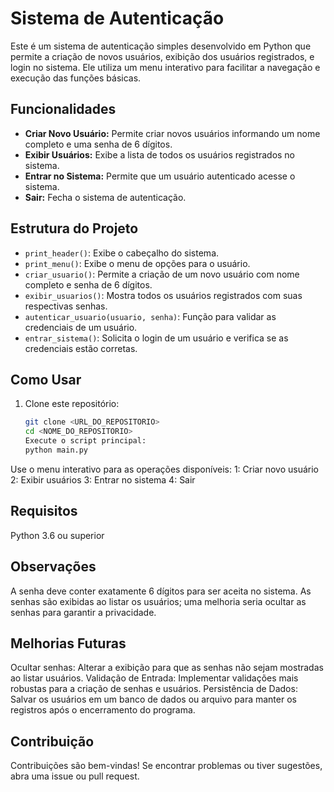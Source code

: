 # Sistema de Autenticação

Este é um sistema de autenticação simples desenvolvido em Python que permite a criação de novos usuários, exibição dos usuários registrados, e login no sistema. Ele utiliza um menu interativo para facilitar a navegação e execução das funções básicas.

## Funcionalidades

- **Criar Novo Usuário:** Permite criar novos usuários informando um nome completo e uma senha de 6 dígitos.
- **Exibir Usuários:** Exibe a lista de todos os usuários registrados no sistema.
- **Entrar no Sistema:** Permite que um usuário autenticado acesse o sistema.
- **Sair:** Fecha o sistema de autenticação.

## Estrutura do Projeto

- `print_header()`: Exibe o cabeçalho do sistema.
- `print_menu()`: Exibe o menu de opções para o usuário.
- `criar_usuario()`: Permite a criação de um novo usuário com nome completo e senha de 6 dígitos.
- `exibir_usuarios()`: Mostra todos os usuários registrados com suas respectivas senhas.
- `autenticar_usuario(usuario, senha)`: Função para validar as credenciais de um usuário.
- `entrar_sistema()`: Solicita o login de um usuário e verifica se as credenciais estão corretas.

## Como Usar

1. Clone este repositório:
   ```bash
   git clone <URL_DO_REPOSITORIO>
   cd <NOME_DO_REPOSITORIO>
   Execute o script principal:
   python main.py

Use o menu interativo para as operações disponíveis:
1: Criar novo usuário
2: Exibir usuários
3: Entrar no sistema
4: Sair

## Requisitos
Python 3.6 ou superior
## Observações
A senha deve conter exatamente 6 dígitos para ser aceita no sistema.
As senhas são exibidas ao listar os usuários; uma melhoria seria ocultar as senhas para garantir a privacidade.

## Melhorias Futuras
Ocultar senhas: Alterar a exibição para que as senhas não sejam mostradas ao listar usuários.
Validação de Entrada: Implementar validações mais robustas para a criação de senhas e usuários.
Persistência de Dados: Salvar os usuários em um banco de dados ou arquivo para manter os registros após o encerramento do programa.

## Contribuição
Contribuições são bem-vindas! Se encontrar problemas ou tiver sugestões, abra uma issue ou pull request.
